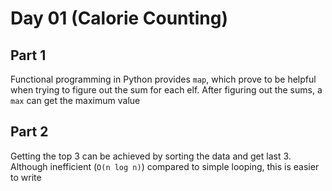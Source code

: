 # Day 01 (Calorie Counting)

## Part 1

Functional programming in Python provides `map`, which prove to be helpful
when trying to figure out the sum for each elf. After figuring out the sums, a
`max` can get the maximum value

## Part 2

Getting the top 3 can be achieved by sorting the data and get last 3. Although
inefficient (`O(n log n)`) compared to simple looping, this is easier to write
